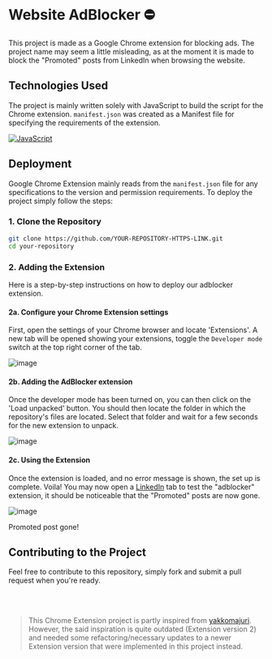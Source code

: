 # Website AdBlocker ⛔
This project is made as a Google Chrome extension for blocking ads. The project name may seem a little misleading, as at the moment it is made to block the "Promoted" posts from LinkedIn when browsing the website.

## Technologies Used

The project is mainly written solely with JavaScript to build the script for the Chrome extension. `manifest.json` was created as a Manifest file for specifying the requirements of the extension.

[![JavaScript](https://skillicons.dev/icons?i=js)]()

## Deployment

Google Chrome Extension mainly reads from the `manifest.json` file for any specifications to the version and permission requirements. To deploy the project simply follow the steps:

### 1. Clone the Repository

```bash
git clone https://github.com/YOUR-REPOSITORY-HTTPS-LINK.git
cd your-repository
```

### 2. Adding the Extension

Here is a step-by-step instructions on how to deploy our adblocker extension.

#### 2a. Configure your Chrome Extension settings

First, open the settings of your Chrome browser and locate 'Extensions'. A new tab will be opened showing your extensions, toggle the `Developer mode` switch at the top right corner of the tab.

![image](https://github.com/user-attachments/assets/ea1f6dae-9726-4ce0-854f-a32ba727109f)


#### 2b. Adding the AdBlocker extension

Once the developer mode has been turned on, you can then click on the 'Load unpacked' button. You should then locate the folder in which the repository's files are located. Select that folder and wait for a few seconds for the new extension to unpack.

![image](https://github.com/user-attachments/assets/2ac051c9-4654-43d4-9682-9cacabf869a5)

#### 2c. Using the Extension

Once the extension is loaded, and no error message is shown, the set up is complete. Voila! You may now open a [LinkedIn](https://www.linkedin.com/) tab to test the "adblocker" extension, it should be noticeable that the "Promoted" posts are now gone.

![image](https://github.com/user-attachments/assets/6f7174cc-1b36-4834-98bd-82f0ae7bd86f)

Promoted post gone!

## Contributing to the Project

Feel free to contribute to this repository, simply fork and submit a pull request when you're ready.

<br>
<br>

> This Chrome Extension project is partly inspired from [yakkomajuri](https://github.com/yakkomajuri/linkedin-adblocker).
However, the said inspiration is quite outdated (Extension version 2) and needed some refactoring/necessary updates to a newer Extension version that were implemented in this project instead.

